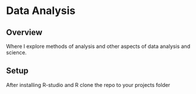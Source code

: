 # Data Analysis

## Overview
Where I explore methods of analysis and other aspects of data analysis and science.

## Setup

After installing R-studio and R clone the repo to your projects folder

